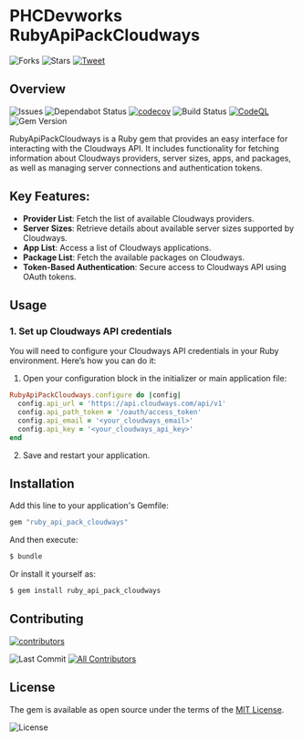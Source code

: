 # PHCDevworks RubyApiPackCloudways

![Forks](https://img.shields.io/github/forks/phcdevworks/ruby_api_pack_cloudways.svg?style=social)
![Stars](https://img.shields.io/github/stars/phcdevworks/ruby_api_pack_cloudways.svg?style=social)
[![Tweet](https://img.shields.io/twitter/url?style=social&url=https%3A%2F%2Fgithub.com%2Fphcdevworks%2Fruby_api_pack_cloudways)](https://twitter.com/intent/tweet?text=Check%20out%20this%20authentication%20gem%20for%20Rails%20integrating%20with%20Stytch!%20https://github.com/phcdevworks/ruby_api_pack_cloudways)

## Overview

![Issues](https://img.shields.io/github/issues/phcdevworks/ruby_api_pack_cloudways.svg)
![Dependabot Status](https://img.shields.io/badge/Dependabot-enabled-brightgreen.svg?logo=dependabot)
[![codecov](https://codecov.io/gh/phcdevworks/ruby_api_pack_cloudways/graph/badge.svg?token=BEEHE8A5D1)](https://codecov.io/gh/phcdevworks/ruby_api_pack_cloudways)
![Build Status](https://github.com/phcdevworks/ruby_api_pack_cloudways/actions/workflows/test.yml/badge.svg)
[![CodeQL](https://github.com/phcdevworks/ruby_api_pack_cloudways/actions/workflows/github-code-scanning/codeql/badge.svg)](https://github.com/phcdevworks/ruby_api_pack_cloudways/actions/workflows/github-code-scanning/codeql)
![Gem Version](https://img.shields.io/gem/v/ruby_api_pack_cloudways.svg)

RubyApiPackCloudways is a Ruby gem that provides an easy interface for interacting with the Cloudways API. It includes functionality for fetching information about Cloudways providers, server sizes, apps, and packages, as well as managing server connections and authentication tokens.

## Key Features:

- **Provider List**: Fetch the list of available Cloudways providers.
- **Server Sizes**: Retrieve details about available server sizes supported by Cloudways.
- **App List**: Access a list of Cloudways applications.
- **Package List**: Fetch the available packages on Cloudways.
- **Token-Based Authentication**: Secure access to Cloudways API using OAuth tokens.

## Usage

### 1. Set up Cloudways API credentials

You will need to configure your Cloudways API credentials in your Ruby environment. Here’s how you can do it:

1. Open your configuration block in the initializer or main application file:

```ruby
RubyApiPackCloudways.configure do |config|
  config.api_url = 'https://api.cloudways.com/api/v1'
  config.api_path_token = '/oauth/access_token'
  config.api_email = '<your_cloudways_email>'
  config.api_key = '<your_cloudways_api_key>'
end
```

2. Save and restart your application.

## Installation
  
Add this line to your application's Gemfile:

```ruby
gem "ruby_api_pack_cloudways"
```

And then execute:
```bash
$ bundle
```

Or install it yourself as:
```bash
$ gem install ruby_api_pack_cloudways
```

## Contributing

[![contributors](https://contributors-img.web.app/image?repo=phcdevworks/ruby_api_pack_cloudways)](https://github.com/phcdevworks/ruby_api_pack_cloudways/graphs/contributors)
  
![Last Commit](https://img.shields.io/github/last-commit/phcdevworks/ruby_api_pack_cloudways.svg)
[![All Contributors](https://img.shields.io/badge/all_contributors-1-orange.svg?style=flat-square)](#contributors-)

## License

The gem is available as open source under the terms of the [MIT License](https://opensource.org/licenses/MIT).
  
![License](https://img.shields.io/github/license/phcdevworks/ruby_api_pack_cloudways.svg)
